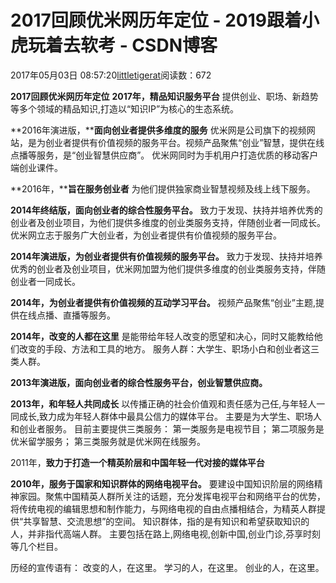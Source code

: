 
# 2017回顾优米网历年定位 - 2019跟着小虎玩着去软考 - CSDN博客

2017年05月03日 08:57:20[littletigerat](https://me.csdn.net/littletigerat)阅读数：672



**2017回顾优米网历年定位**
**2017年，精品知识服务平台**
提供创业、职场、新趋势等多个领域的精品知识,打造以“知识IP”为核心的生态系统。

**2016年演进版，****面向创业者提供多维度的服务**
优米网是公司旗下的视频网站，是为创业者提供有价值视频的服务平台。视频产品聚焦“创业”智慧，提供在线点播等服务，是“创业智慧供应商”。
优米网同时为手机用户打造优质的移动客户端创业课件。

**2016年，****旨在服务创业者**
为他们提供独家商业智慧视频及线上线下服务。

**2014年终结版，****面向创业者的综合性服务平台****。**
致力于发现、扶持并培养优秀的创业者及创业项目，为他们提供多维度的创业类服务支持，伴随创业者一同成长。
优米网立志于服务广大创业者，为创业者提供有价值视频的服务平台。

**2014年演进版，为创业者提供有价值视频的服务平台。**
致力于发现、扶持并培养优秀的创业者及创业项目，优米网加盟为他们提供多维度的创业类服务支持，伴随创业者一同成长。

**2014年，为创业者提供有价值视频的互动学习平台。**
视频产品聚焦“创业”主题,提供在线点播、直播等服务。

**2014年，改变的人都在这里**
是能带给年轻人改变的愿望和决心，同时又能教给他们改变的手段、方法和工具的地方。
服务人群：大学生、职场小白和创业者这三类人群。

**2013年演进版，面向创业者的综合性服务平台，创业智慧供应商。**

**2013年，和年轻人共同成长**
以传播正确的社会价值观和责任感为己任,与年轻人一同成长,致力成为年轻人群体中最具公信力的媒体平台。
主要是为大学生、职场人和创业者服务。
目前主要提供三类服务：
第一类服务是电视节目；
第二项服务是优米留学服务；
第三类服务就是优米网在线服务。

2011年，**致力于打造一个精英阶层和中国年轻一代对接的媒体平台**

**2010年，服务于国家和知识群体的网络电视平台。**
要建设中国知识阶层的网络精神家园。聚焦中国精英人群所关注的话题，充分发挥电视平台和网络平台的优势，将传统电视的编辑思想和制作能力，与网络电视的自由点播相结合，为精英人群提供“共享智慧、交流思想”的空间。
知识群体，指的是有知识和希望获取知识的人，并非指代高端人群。
主要包括在路上,网络电视,创新中国,创业门诊,芬享时刻等几个栏目。

历经的宣传语有：
改变的人，在这里。
学习的人，在这里。
创业的人，在这里。


